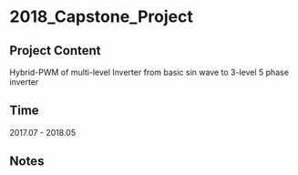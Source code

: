 # 2018_Capstone_Project

## Project Content
Hybrid-PWM of multi-level Inverter
from basic sin wave to 3-level 5 phase inverter

## Time
2017.07 - 2018.05

## Notes
<!-- + Still working on this challenge -->



